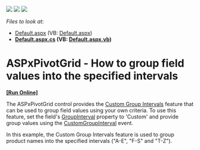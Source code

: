<!-- default badges list -->
![](https://img.shields.io/endpoint?url=https://codecentral.devexpress.com/api/v1/VersionRange/128577020/17.2.3%2B)
[![](https://img.shields.io/badge/Open_in_DevExpress_Support_Center-FF7200?style=flat-square&logo=DevExpress&logoColor=white)](https://supportcenter.devexpress.com/ticket/details/T590073)
[![](https://img.shields.io/badge/📖_How_to_use_DevExpress_Examples-e9f6fc?style=flat-square)](https://docs.devexpress.com/GeneralInformation/403183)
<!-- default badges end -->
<!-- default file list -->
*Files to look at*:

* [Default.aspx](./CS/CustomGroupInterval/Default.aspx) (VB: [Default.aspx](./VB/CustomGroupInterval/Default.aspx))
* **[Default.aspx.cs](./CS/CustomGroupInterval/Default.aspx.cs) (VB: [Default.aspx.vb](./VB/CustomGroupInterval/Default.aspx.vb))**
<!-- default file list end -->
# ASPxPivotGrid - How to group field values into the specified intervals
<!-- run online -->
**[[Run Online]](https://codecentral.devexpress.com/t590073/)**
<!-- run online end -->


<p>The ASPxPivotGrid control provides the <a href="https://documentation.devexpress.com/AspNet/7268/ASP-NET-WebForms-Controls/Pivot-Grid/Data-Shaping/Grouping">Custom Group Intervals</a> feature that can be used to group field values using your own criteria. To use this feature, set the field's <a href="https://documentation.devexpress.com/CoreLibraries/DevExpress.XtraPivotGrid.PivotGridFieldBase.GroupInterval.property">GroupInterval</a> property to 'Custom' and provide group values using the <a href="https://documentation.devexpress.com/WindowsForms/DevExpress.XtraPivotGrid.PivotGridControl.CustomGroupInterval.event">CustomGroupInterval</a> event.</p>
<p>In this example, the Custom Group Intervals feature is used to group product names into the specified intervals ("A-E", "F-S" and "T-Z").</p>

<br/>


